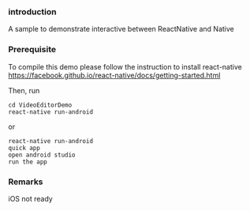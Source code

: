 ### introduction
A sample to demonstrate interactive between ReactNative and Native

### Prerequisite
To compile this demo please follow the instruction to install react-native  
https://facebook.github.io/react-native/docs/getting-started.html

Then, run  
```
cd VideoEditorDemo  
react-native run-android  
```
or
```
react-native run-android 
quick app
open android studio
run the app
```

### Remarks  
iOS not ready
